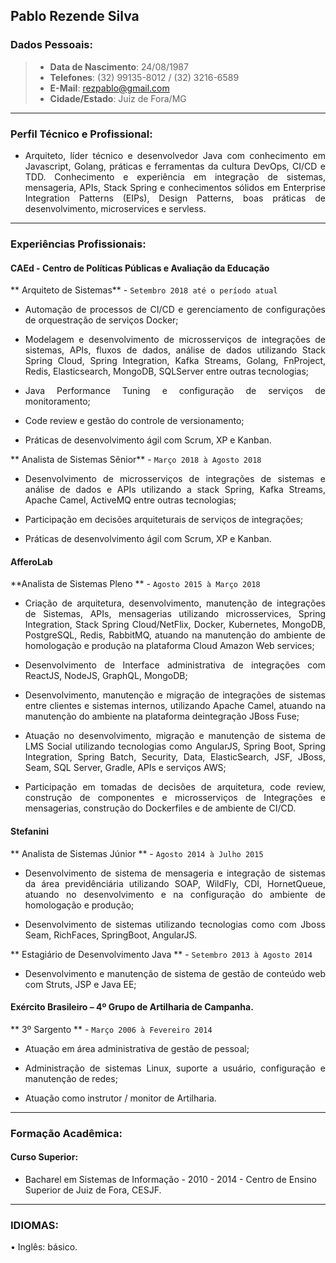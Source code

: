 Pablo Rezende Silva
---

### Dados Pessoais:
> - **Data de Nascimento**: 24/08/1987
> - **Telefones**: (32) 99135-8012 / (32) 3216-6589 
> - **E-Mail**: rezpablo@gmail.com
> - **Cidade/Estado**: Juiz de Fora/MG

---
### Perfil Técnico  e Profissional: 

- <p style='text-align: justify;'>Arquiteto, líder técnico e desenvolvedor Java com conhecimento em Javascript, Golang,  práticas e ferramentas da cultura DevOps, CI/CD e TDD. Conhecimento e experiência em integração de sistemas, mensageria, APIs, Stack Spring e conhecimentos sólidos em Enterprise Integration Patterns (EIPs), Design Patterns, boas práticas de desenvolvimento, microservices e servless. </p>

---
### Experiências Profissionais:

#### CAEd - Centro de Políticas Públicas e Avaliação da Educação
** Arquiteto de Sistemas** - `Setembro 2018 até o período atual`

- <p style='text-align: justify;'> Automação de processos de CI/CD e gerenciamento de configurações de orquestração de serviços Docker; </p>
- <p style='text-align: justify;'> Modelagem e desenvolvimento de microsserviços de integrações de sistemas, APIs, fluxos de dados, análise de dados  utilizando Stack Spring Cloud, Spring Integration, Kafka Streams, Golang,  FnProject, Redis, Elasticsearch,  MongoDB, SQLServer entre outras tecnologias; </p>
- <p style='text-align: justify;'> Java Performance Tuning e configuração de serviços de monitoramento; </p>
- <p style='text-align: justify;'> Code review e gestão do controle de versionamento; </p>
- <p style='text-align: justify;'> Práticas de desenvolvimento ágil com Scrum, XP e Kanban. </p>

** Analista de Sistemas Sênior** - `Março 2018 à Agosto 2018`

- <p style='text-align: justify;'> Desenvolvimento de microsserviços de integrações de sistemas e análise de dados e APIs utilizando a stack Spring, Kafka Streams, Apache Camel,  ActiveMQ entre outras tecnologias; </p>
- <p style='text-align: justify;'> Participação em decisões arquiteturais de serviços de integrações; </p>
- <p style='text-align: justify;'> Práticas de desenvolvimento ágil com Scrum, XP e Kanban. </p>

#### AfferoLab
**Analista de Sistemas Pleno ** - `Agosto 2015 à Março 2018`

- <p style='text-align: justify;'> Criação de arquitetura, desenvolvimento, manutenção de integrações de Sistemas, APIs,  mensagerias utilizando microsservices, Spring Integration, Stack Spring Cloud/NetFlix, Docker,  Kubernetes, MongoDB, PostgreSQL, Redis, RabbitMQ, atuando na manutenção do ambiente de homologação e produção na plataforma Cloud Amazon Web services; </p>
- <p style='text-align: justify;'> Desenvolvimento de Interface administrativa de integrações com ReactJS, NodeJS, GraphQL, MongoDB; </p>
- <p style='text-align: justify;'> Desenvolvimento, manutenção e migração de integrações de sistemas entre clientes e sistemas internos, utilizando Apache Camel, atuando na manutenção do ambiente na plataforma deintegração JBoss Fuse; </p>
- <p style='text-align: justify;'> Atuação no desenvolvimento, migração e manutenção de sistema de LMS Social utilizando  tecnologias como AngularJS, Spring Boot, Spring Integration, Spring Batch, Security, Data, ElasticSearch, JSF, JBoss, Seam, SQL Server, Gradle, APIs e serviços AWS; </p>
- <p style='text-align: justify;'> Participação em tomadas de decisões de arquitetura, code review, construção de componentes e microsserviços de Integrações e mensagerias, construção do Dockerfiles e de ambiente de CI/CD. </p>

#### Stefanini
** Analista de Sistemas Júnior ** - `Agosto 2014 à Julho 2015`

- <p style='text-align: justify;'> Desenvolvimento de sistema de mensageria e integração de sistemas da área previdênciária utilizando SOAP, WildFly, CDI, HornetQueue, atuando no desenvolvimento e na configuração do ambiente de homologação e produção; </p>
- <p style='text-align: justify;'> Desenvolvimento de sistemas utilizando tecnologias como com Jboss Seam, RichFaces, SpringBoot, AngularJS.  </p>

** Estagiário de Desenvolvimento Java ** - `Setembro 2013 à Agosto 2014`

- <p style='text-align: justify;'> Desenvolvimento e manutenção de sistema de gestão de conteúdo web com Struts, JSP e Java EE; </div>

#### Exército Brasileiro – 4º Grupo de Artilharia de Campanha.
** 3º Sargento ** - `Março 2006 à Fevereiro 2014`

- <p style='text-align: justify;'> Atuação em área administrativa de gestão de pessoal; </p>
- <p style='text-align: justify;'> Administração de sistemas Linux, suporte a usuário, configuração e manutenção de redes;</p>
- <p style='text-align: justify;'> Atuação como instrutor / monitor de Artilharia. </p>

---
### Formação Acadêmica:

#### Curso Superior:
- Bacharel em Sistemas de Informação - 2010 - 2014 -  Centro de Ensino Superior de Juiz de Fora, CESJF.

---

### IDIOMAS:

• Inglês: básico.
